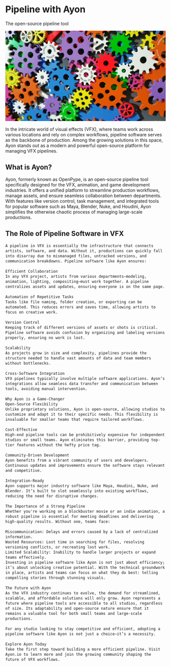 <h1>Pipeline with Ayon</h1>
<p class="subtitle">The open-source pipeline tool</p>

<img src="../assets/machine.jpg" alt="Cloud Computing" class="blog-image">
<p>In the intricate world of visual effects (VFX), where teams work across various locations and rely on complex workflows, pipeline software serves as the backbone of production. Among the growing solutions in this space, Ayon stands out as a modern and powerful open-source platform for managing VFX pipelines.</p>
<h2>What is Ayon?</h2>
<p>Ayon, formerly known as OpenPype, is an open-source pipeline tool specifically designed for the VFX, animation, and game development industries. It offers a unified platform to streamline production workflows, manage assets, and ensure seamless collaboration between departments.
With features like version control, task management, and integrated tools for popular software such as Maya, Blender, Nuke, and Houdini, Ayon simplifies the otherwise chaotic process of managing large-scale productions.</p>

<h2>The Role of Pipeline Software in VFX</h2>
<p>

    A pipeline in VFX is essentially the infrastructure that connects artists, software, and data. Without it, productions can quickly fall into disarray due to mismanaged files, untracked versions, and communication breakdowns. Pipeline software like Ayon ensures:

    Efficient Collaboration
    In any VFX project, artists from various departments—modeling, animation, lighting, compositing—must work together. A pipeline centralizes assets and updates, ensuring everyone is on the same page.
    
    Automation of Repetitive Tasks
    Tasks like file naming, folder creation, or exporting can be automated. This reduces errors and saves time, allowing artists to focus on creative work.
    
    Version Control
    Keeping track of different versions of assets or shots is critical. Pipeline software avoids confusion by organizing and labeling versions properly, ensuring no work is lost.
    
    Scalability
    As projects grow in size and complexity, pipelines provide the structure needed to handle vast amounts of data and team members without bottlenecks.
    
    Cross-Software Integration
    VFX pipelines typically involve multiple software applications. Ayon’s integrations allow seamless data transfer and communication between tools, avoiding manual intervention.
    
    Why Ayon is a Game-Changer
    Open-Source Flexibility
    Unlike proprietary solutions, Ayon is open-source, allowing studios to customize and adapt it to their specific needs. This flexibility is invaluable for smaller teams that require tailored workflows.
    
    Cost-Effective
    High-end pipeline tools can be prohibitively expensive for independent studios or small teams. Ayon eliminates this barrier, providing top-tier features without the hefty price tag.
    
    Community-Driven Development
    Ayon benefits from a vibrant community of users and developers. Continuous updates and improvements ensure the software stays relevant and competitive.
    
    Integration-Ready
    Ayon supports major industry software like Maya, Houdini, Nuke, and Blender. It’s built to slot seamlessly into existing workflows, reducing the need for disruptive changes.
    
    The Importance of a Strong Pipeline
    Whether you're working on a blockbuster movie or an indie animation, a robust pipeline is essential for meeting deadlines and delivering high-quality results. Without one, teams face:
    
    Miscommunication: Delays and errors caused by a lack of centralized information.
    Wasted Resources: Lost time in searching for files, resolving versioning conflicts, or recreating lost work.
    Limited Scalability: Inability to handle larger projects or expand teams effectively.
    Investing in pipeline software like Ayon is not just about efficiency; it’s about unlocking creative potential. With the technical groundwork in place, artists and teams can focus on what they do best: telling compelling stories through stunning visuals.
    
    The Future with Ayon
    As the VFX industry continues to evolve, the demand for streamlined, scalable, and affordable solutions will only grow. Ayon represents a future where pipeline tools are accessible to all studios, regardless of size. Its adaptability and open-source nature ensure that it remains a valuable tool for both small teams and large-scale productions.
    
    For any studio looking to stay competitive and efficient, adopting a pipeline software like Ayon is not just a choice—it’s a necessity.
    
    Explore Ayon Today
    Take the first step toward building a more efficient pipeline. Visit Ayon.io to learn more and join the growing community shaping the future of VFX workflows.

</p>